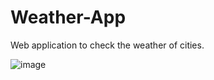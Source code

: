 # Weather-App
Web application to check the weather of cities.

![image](https://github.com/SenithVijayantha/Weather-App/assets/55469468/5c1df671-ce8d-4f9b-84a7-544853f04a3e)
